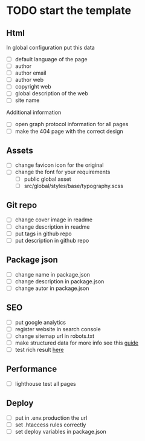 # TODO start the template

## Html

In global configuration put this data

- [ ] default language of the page
- [ ] author
- [ ] author email
- [ ] author web
- [ ] copyright web
- [ ] global description of the web
- [ ] site name

Additional information

- [ ] open graph protocol information for all pages
- [ ] make the 404 page with the correct design

## Assets

- [ ] change favicon icon for the original
- [ ] change the font for your requirements
  - [ ] public global asset
  - [ ] src/global/styles/base/typography.scss

## Git repo

- [ ] change cover image in readme
- [ ] change description in readme
- [ ] put tags in github repo
- [ ] put description in github repo

## Package json

- [ ] change name in package.json
- [ ] change description in package.json
- [ ] change autor in package.json

## SEO

- [ ] put google analytics
- [ ] register website in search console
- [ ] change sitemap url in robots.txt
- [ ] make structured data for more info see this [guide](https://developers.google.com/search/docs/appearance/structured-data/search-gallery)
- [ ] test rich result [here](https://search.google.com/test/rich-results)

## Performance

- [ ] lighthouse test all pages

## Deploy

- [ ] put in .env.production the url
- [ ] set .htaccess rules correctly
- [ ] set deploy variables in package.json
